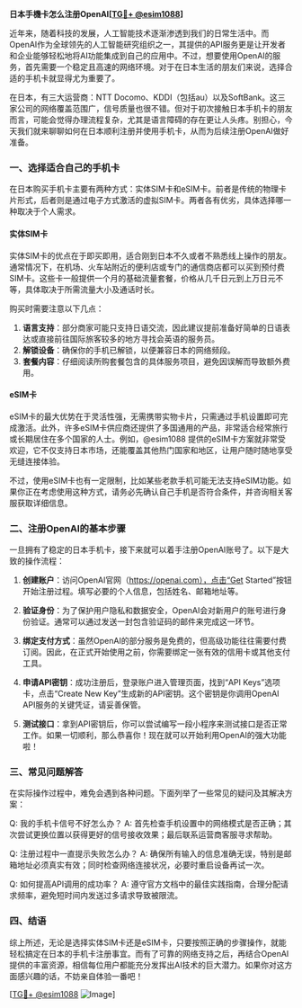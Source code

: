 **日本手機卡怎么注册OpenAI[[TG💪+ @esim1088](https://t.me/s/esim1088)]**

近年来，随着科技的发展，人工智能技术逐渐渗透到我们的日常生活中。而OpenAI作为全球领先的人工智能研究组织之一，其提供的API服务更是让开发者和企业能够轻松地将AI功能集成到自己的应用中。不过，想要使用OpenAI的服务，首先需要一个稳定且高速的网络环境。对于在日本生活的朋友们来说，选择合适的手机卡就显得尤为重要了。

在日本，有三大运营商：NTT Docomo、KDDI（包括au）以及SoftBank。这三家公司的网络覆盖范围广，信号质量也很不错。但对于初次接触日本手机卡的朋友而言，可能会觉得办理流程复杂，尤其是语言障碍的存在更让人头疼。别担心，今天我们就来聊聊如何在日本顺利注册并使用手机卡，从而为后续注册OpenAI做好准备。

### 一、选择适合自己的手机卡

在日本购买手机卡主要有两种方式：实体SIM卡和eSIM卡。前者是传统的物理卡片形式，后者则是通过电子方式激活的虚拟SIM卡。两者各有优劣，具体选择哪一种取决于个人需求。

#### 实体SIM卡
实体SIM卡的优点在于即买即用，适合刚到日本不久或者不熟悉线上操作的朋友。通常情况下，在机场、火车站附近的便利店或专门的通信商店都可以买到预付费SIM卡。这些卡一般提供一个月的基础流量套餐，价格从几千日元到上万日元不等，具体取决于所需流量大小及通话时长。

购买时需要注意以下几点：
1. **语言支持**：部分商家可能只支持日语交流，因此建议提前准备好简单的日语表达或直接前往国际旅客较多的地方寻找会英语的服务员。
2. **解锁设备**：确保你的手机已解锁，以便兼容日本的网络频段。
3. **套餐内容**：仔细阅读所购套餐包含的具体服务项目，避免因误解而导致额外费用。

#### eSIM卡
eSIM卡的最大优势在于灵活性强，无需携带实物卡片，只需通过手机设置即可完成激活。此外，许多eSIM卡供应商还提供了多国通用的产品，非常适合经常旅行或长期居住在多个国家的人士。例如，@esim1088 提供的eSIM卡方案就非常受欢迎，它不仅支持日本市场，还能覆盖其他热门国家和地区，让用户随时随地享受无缝连接体验。

不过，使用eSIM卡也有一定限制，比如某些老款手机可能无法支持eSIM功能。如果你正在考虑使用这种方式，请务必先确认自己手机是否符合条件，并咨询相关客服获取详细信息。

### 二、注册OpenAI的基本步骤

一旦拥有了稳定的日本手机卡，接下来就可以着手注册OpenAI账号了。以下是大致的操作流程：

1. **创建账户**：访问OpenAI官网（https://openai.com），点击“Get Started”按钮开始注册过程。填写必要的个人信息，包括姓名、邮箱地址等。
   
2. **验证身份**：为了保护用户隐私和数据安全，OpenAI会对新用户的账号进行身份验证。通常可以通过发送一封包含验证码的邮件来完成这一环节。

3. **绑定支付方式**：虽然OpenAI的部分服务是免费的，但高级功能往往需要付费订阅。因此，在正式开始使用之前，你需要绑定一张有效的信用卡或其他支付工具。

4. **申请API密钥**：成功注册后，登录账户进入管理页面，找到“API Keys”选项卡，点击“Create New Key”生成新的API密钥。这个密钥是你调用OpenAI API服务的关键凭证，请妥善保管。

5. **测试接口**：拿到API密钥后，你可以尝试编写一段小程序来测试接口是否正常工作。如果一切顺利，那么恭喜你！现在就可以开始利用OpenAI的强大功能啦！

### 三、常见问题解答

在实际操作过程中，难免会遇到各种问题。下面列举了一些常见的疑问及其解决方案：

Q: 我的手机卡信号不好怎么办？
A: 首先检查手机设置中的网络模式是否正确；其次尝试更换位置以获得更好的信号接收效果；最后联系运营商客服寻求帮助。

Q: 注册过程中一直提示失败怎么办？
A: 确保所有输入的信息准确无误，特别是邮箱地址必须真实有效；同时检查网络连接状况，必要时重启设备再试一次。

Q: 如何提高API调用的成功率？
A: 遵守官方文档中的最佳实践指南，合理分配请求频率，避免短时间内发送过多请求导致被限流。

### 四、结语

综上所述，无论是选择实体SIM卡还是eSIM卡，只要按照正确的步骤操作，就能轻松搞定在日本的手机卡注册事宜。而有了可靠的网络支持之后，再结合OpenAI提供的丰富资源，相信每位用户都能充分发挥出AI技术的巨大潜力。如果你对这方面感兴趣的话，不妨亲自体验一番吧！

[[TG💪+ @esim1088](https://t.me/s/esim1088) ![Image](https://i.postimg.cc/4NQfJmqS/Snipaste-2025-05-13-00-14-12.png)]